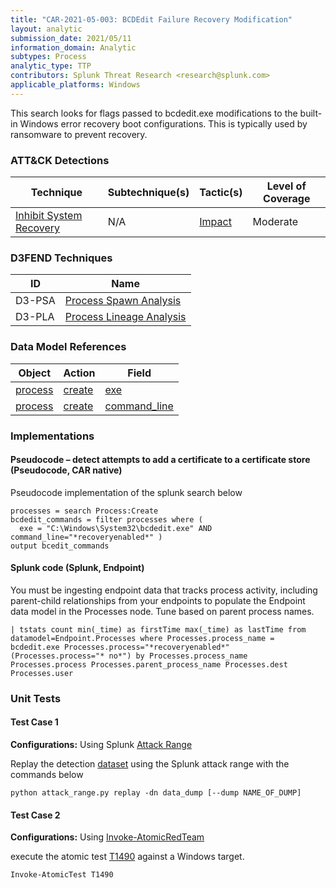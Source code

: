 ```yaml
---
title: "CAR-2021-05-003: BCDEdit Failure Recovery Modification"
layout: analytic
submission_date: 2021/05/11
information_domain: Analytic
subtypes: Process
analytic_type: TTP
contributors: Splunk Threat Research <research@splunk.com>
applicable_platforms: Windows
---
```



This search looks for flags passed to bcdedit.exe modifications to the built-in Windows error recovery boot configurations. This is typically used by ransomware to prevent recovery.


### ATT&CK Detections

|Technique|Subtechnique(s)|Tactic(s)|Level of Coverage|
|---|---|---|---|
|[Inhibit System Recovery](https://attack.mitre.org/techniques/T1490/)|N/A|[Impact](https://attack.mitre.org/tactics/TA0040/)|Moderate|


### D3FEND Techniques

|ID|Name|
|---|---| 
|D3-PSA | [Process Spawn Analysis](https://d3fend.mitre.org/technique/d3f:ProcessSpawnAnalysis)|  
|D3-PLA | [Process Lineage Analysis](https://d3fend.mitre.org/technique/d3f:ProcessLineageAnalysis)| 



### Data Model References

|Object|Action|Field|
|---|---|---|
|[process](/data_model/process) | [create](/data_model/process#create) | [exe](/data_model/process#exe) |
|[process](/data_model/process) | [create](/data_model/process#create) | [command_line](/data_model/process#command_line) |



### Implementations

#### Pseudocode – detect attempts to add a certificate to a certificate store (Pseudocode, CAR native)


Pseudocode implementation of the splunk search below


```
processes = search Process:Create
bcdedit_commands = filter processes where (
  exe = "C:\Windows\System32\bcdedit.exe" AND command_line="*recoveryenabled*" )
output bcedit_commands
```


#### Splunk code (Splunk, Endpoint)


You must be ingesting endpoint data that tracks process activity, including parent-child relationships from your endpoints to populate the Endpoint data model in the Processes node. Tune based on parent process names.


```
| tstats count min(_time) as firstTime max(_time) as lastTime from datamodel=Endpoint.Processes where Processes.process_name = bcdedit.exe Processes.process="*recoveryenabled*" (Processes.process="* no*") by Processes.process_name Processes.process Processes.parent_process_name Processes.dest Processes.user
```



### Unit Tests

#### Test Case 1

**Configurations:** Using Splunk [Attack Range](https://github.com/splunk/attack_range)

Replay the detection [dataset](https://media.githubusercontent.com/media/splunk/attack_data/master/datasets/attack_techniques/T1490/atomic_red_team/windows-sysmon.log)  using the Splunk attack range with the commands below

```
python attack_range.py replay -dn data_dump [--dump NAME_OF_DUMP]
```

#### Test Case 2

**Configurations:** Using [Invoke-AtomicRedTeam](https://github.com/redcanaryco/invoke-atomicredteam)

execute the atomic test [T1490](https://github.com/redcanaryco/atomic-red-team/tree/master/atomics/T1490) against a Windows target.

```
Invoke-AtomicTest T1490
```


